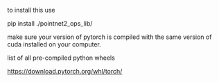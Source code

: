 

to install this use

pip install ./pointnet2_ops_lib/

make sure your version of pytorch is compiled with the same version of cuda installed on your computer.

list of all pre-compiled python wheels

https://download.pytorch.org/whl/torch/

